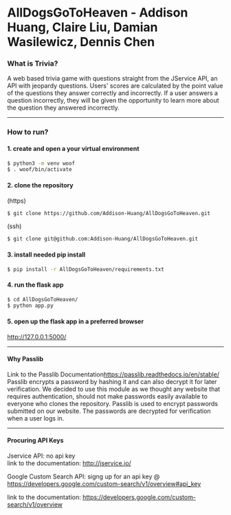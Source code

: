 # AllDogsGoToHeaven - Addison Huang, Claire Liu, Damian Wasilewicz, Dennis Chen


### What is Trivia?
A web based trivia game with questions straight from the JService API, an API with jeopardy questions. Users' scores are calculated by the point value of the questions they answer correctly and incorrectly. If a user answers a question incorrectly, they will be given the opportunity to learn more about the question they answered incorrectly.

----
### How to run?
#### 1. create and open a your virtual environment
```bash
$ python3 -m venv woof
$ . woof/bin/activate
```
#### 2. clone the repository
(https)
```bash
$ git clone https://github.com/Addison-Huang/AllDogsGoToHeaven.git
```
(ssh)
```bash
$ git clone git@github.com:Addison-Huang/AllDogsGoToHeaven.git
```
#### 3. install needed pip install
``` bash
$ pip install -r AllDogsGoToHeaven/requirements.txt
```
#### 4. run the flask app
```bash
$ cd AllDogsGoToHeaven/
$ python app.py
```
#### 5. open up the flask app in a preferred browser
<http://127.0.0.1:5000/>

----
#### Why Passlib

Link to the Passlib Documentation<https://passlib.readthedocs.io/en/stable/>
Passlib encrypts a password by hashing it and can also decrypt it for later verification. We decided to use this module as we thought any website that requires authentication, should not make passwords easily available to everyone who clones the repository. Passlib is used to encrypt passwords submitted on our website. The passwords are decrypted for verification when a user logs in.

----

#### Procuring API Keys

Jservice API: no api key <br>
link to the documentation: <http://jservice.io/>

Google Custom Search API: signg up for an api key @ <https://developers.google.com/custom-search/v1/overview#api_key>

link to the documentation: <https://developers.google.com/custom-search/v1/overview>
